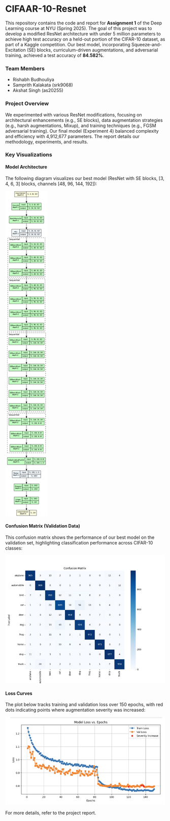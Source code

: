 # CIFAAR-10-Resnet

This repository contains the code and report for **Assignment 1** of the Deep Learning course at NYU (Spring 2025). The goal of this project was to develop a modified ResNet architecture with under 5 million parameters to achieve high test accuracy on a held-out portion of the CIFAR-10 dataset, as part of a Kaggle competition. Our best model, incorporating Squeeze-and-Excitation (SE) blocks, curriculum-driven augmentations, and adversarial training, achieved a test accuracy of **84.582%**.

### Team Members
- Rishabh Budhouliya
- Samprith Kalakata (srk9068)
- Akshat Singh (as20255)

### Project Overview
We experimented with various ResNet modifications, focusing on architectural enhancements (e.g., SE blocks), data augmentation strategies (e.g., harsh augmentations, Mixup), and training techniques (e.g., FGSM adversarial training). Our final model (Experiment 4) balanced complexity and efficiency with 4,912,677 parameters. The report details our methodology, experiments, and results.

### Key Visualizations

#### Model Architecture
The following diagram visualizes our best model (ResNet with SE blocks, [3, 4, 6, 3] blocks, channels [48, 96, 144, 192]):

![Model Visualization](model.png)

#### Confusion Matrix (Validation Data)
This confusion matrix shows the performance of our best model on the validation set, highlighting classification performance across CIFAR-10 classes:

![Confusion Matrix for Validation Data](final-conf-matrix.jpg)

#### Loss Curves
The plot below tracks training and validation loss over 150 epochs, with red dots indicating points where augmentation severity was increased:

![Loss Curves](loss-plot.png)

For more details, refer to the project report.
